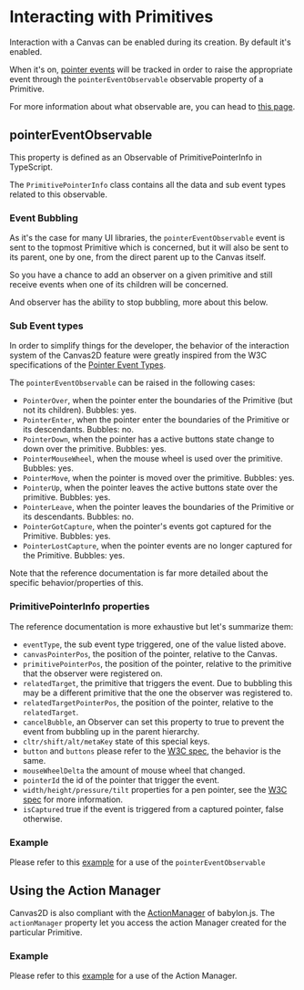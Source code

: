 # Interacting with Primitives

Interaction with a Canvas can be enabled during its creation. By default it's enabled.

When it's on, [pointer events](https://developer.mozilla.org/en-US/docs/Web/API/Pointer_events) will be tracked in order to raise the appropriate event through the `pointerEventObservable` observable property of a Primitive.

For more information about what observable are, you can head to [this page](https://doc.babylonjs.com/overviews/Observables).

## pointerEventObservable

This property is defined as an Observable of PrimitivePointerInfo  in TypeScript.

The `PrimitivePointerInfo` class contains all the data and sub event types related to this observable.

### Event Bubbling

As it's the case for many UI libraries, the `pointerEventObservable` event is sent to the topmost Primitive which is concerned, but it will also be sent to its parent, one by one, from the direct parent up to the Canvas itself.

So you have a chance to add an observer on a given primitive and still receive events when one of its children will be concerned.

And observer has the ability to stop bubbling, more about this below.

### Sub Event types

In order to simplify things for the developer, the behavior of the interaction system of the Canvas2D feature were greatly inspired from the W3C specifications of the [Pointer Event Types](https://www.w3.org/TR/pointerevents/#pointer-event-types).

The `pointerEventObservable` can be raised in the following cases:

 - `PointerOver`, when the pointer enter the boundaries of the Primitive (but not its children). Bubbles: yes.
 - `PointerEnter`, when the pointer enter the boundaries of the Primitive or its descendants. Bubbles: no.
 - `PointerDown`, when the pointer has a active buttons state change to down over the primitive. Bubbles: yes.
 - `PointerMouseWheel`, when the mouse wheel is used over the primitive. Bubbles: yes.
 - `PointerMove`, when the pointer is moved over the primitive. Bubbles: yes.
 - `PointerUp`, when the pointer leaves the active buttons state over the primitive. Bubbles: yes.
 - `PointerLeave`, when the pointer leaves the boundaries of the Primitive or its descendants. Bubbles: no.
 - `PointerGotCapture`, when the pointer's events got captured for the Primitive. Bubbles: yes.
 - `PointerLostCapture`, when the pointer events are no longer captured for the Primitive. Bubbles: yes.

Note that the reference documentation is far more detailed about the specific behavior/properties of this.

### PrimitivePointerInfo properties

The reference documentation is more exhaustive but let's summarize them:

 - `eventType`, the sub event type triggered, one of the value listed above.
 - `canvasPointerPos`, the position of the pointer, relative to the Canvas.
 - `primitivePointerPos`, the position of the pointer, relative to the primitive that the observer were registered on.
 - `relatedTarget`, the primitive that triggers the event. Due to bubbling this may be a different primitive that the one the observer was registered to.
 - `relatedTargetPointerPos`, the position of the pointer, relative to the `relatedTarget`.
 - `cancelBubble`, an Observer can set this property to true to prevent the event from bubbling up in the parent hierarchy.
 - `cltr/shift/alt/metaKey` state of this special keys.
 - `button` and `buttons` please refer to the [W3C spec](https://www.w3.org/TR/pointerevents/#button-states), the behavior is the same.
 - `mouseWheelDelta` the amount of mouse wheel that changed.
 - `pointerId` the id of the pointer that trigger the event.
 - `width/height/pressure/tilt` properties for a pen pointer, see the [W3C spec](https://www.w3.org/TR/pointerevents/#pointerevent-interface) for more information.
 - `isCaptured` true if the event is triggered from a captured pointer, false otherwise.

### Example

Please refer to this [example](http://babylonjs-playground.com/#UVDG0#66) for a use of the `pointerEventObservable`

## Using the Action Manager

Canvas2D is also compliant with the [ActionManager](http://doc.babylonjs.com/tutorials/How_to_use_Actions) of babylon.js. The `actionManager` property let you access the action Manager created for the particular Primitive.

### Example
Please refer to this [example](http://babylonjs-playground.com/#1ONKPJ#4) for a use of the Action Manager.